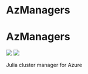 # AzManagers

# AzManagers

[![](https://img.shields.io/badge/docs-stable-blue.svg)](https://ChevronETC.github.io/AzManagers.jl/stable)
[![](https://img.shields.io/badge/docs-dev-blue.svg)](https://ChevronETC.github.io/AzManagers.jl/dev)

Julia cluster manager for Azure

